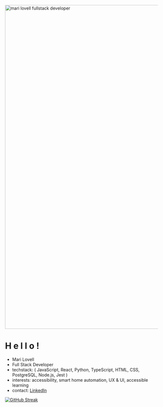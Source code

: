 <img width="1067" alt="mari lovell fullstack developer" src="https://user-images.githubusercontent.com/92452890/194732013-b66ef64a-e10b-4af1-a70f-130e566aafd9.png">

<h1> H e l l o !</h1>


<ul>
  <li> Mari Lovell
  <li> Full Stack Developer
  <li> techstack: ( JavaScript, React, Python, TypeScript, HTML, CSS, PostgreSQL, Node.js, Jest )
  <li> interests: accessibility, smart home automation, UX & UI, accessible learning
  <li> contact: <a href="www.linkedin.com/in/mari-lovell">LinkedIn</a>
</ul>


[![GitHub Streak](https://streak-stats.demolab.com?user=wisteria-hawthorn&theme=elegant&border_radius=6&date_format=j%20M%5B%20Y%5D&currStreakNum=7EFFCE)](https://git.io/streak-stats)

